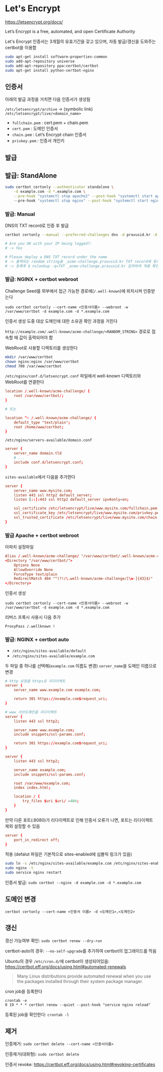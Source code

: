 # Let's Encrypt

<https://letsencrypt.org/docs/>

Let’s Encrypt is a free, automated, and open Certificate Authority

Let's Encrypt 인증서는 3개월의 유효기간을 갖고 있으며, 자동 발급/갱신을 도와주는 certbot을 이용함

```sh
sudo apt-get install software-properties-common
sudo add-apt-repository universe
sudo add-apt-repository ppa:certbot/certbot
sudo apt-get install python-certbot-nginx
```

## 인증서

아래의 발급 과정을 거치면 다음 인증서가 생성됨

`/etc/letsencrypt/archive` -> (symbolic link) `/etc/letsencrypt/live/<domain_name>`

- `fullchain.pem` : cert.pem + chain.pem
- `cert.pem` : 도메인 인증서
- `chain.pem` : Let’s Encrypt chain 인증서
- `privkey.pem` : 인증서 개인키

## 발급

## 발급: StandAlone

```sh
sudo certbot certonly --authenticator standalone \
    -d example.com -d *.example.com \
    --pre-hook "systemctl stop apache2" --post-hook "systemctl start apache2"
    --pre-hook "systemctl stop nginx" --post-hook "systemctl start nginx"
```

### 발급: Manual

DNS의 TXT record로 인증 후 발급

```sh
certbot certonly --manual --preferred-challenges dns -d pravusid.kr -d *.pravusid.kr

# Are you OK with your IP being logged?:
# -> Yes

# Please deploy a DNS TXT record under the name
# -> 출력되는 random string을 _acme-challenge.pravusid.kr TXT record에 등록함
# -> 등록후 $ nslookup -q=TXT _acme-challenge.pravusid.kr 입력하여 적용 확인
```

### 발급: NGINX + certbot webroot

Challenge Seed를 외부에서 접근 가능한 경로에(`/.well-known`)에 위치시켜 인증받는다

`sudo certbot certonly --cert-name <인증서이름> --webroot -w /var/www/certbot -d example.com -d *.example.com`

인증서 생성 도중 대상 도메인에 대한 소유권 확인 과정을 거친다

`http://example.com/.well-known/acme-challenge/<RANDOM_STRING>` 경로로 접속할 때 값이 출력되어야 함

WebRoot로 사용할 디렉토리를 생성한다

```sh
mkdir /var/www/certbot
chown nginx:nginx /var/www/certbot
chmod 700 /var/www/certbot
```

`/etc/nginx/conf.d/letsencrypt.conf` 파일에서 well-known 디렉토리와 WebRoot를 연결한다

```conf
location /.well-known/acme-challenge/ {
    root /var/www/certbot/;
}

# 또는

location ^~ /.well-known/acme-challenge/ {
    default_type "text/plain";
    root /home/www/certbot;
}
```

`/etc/nginx/servers-available/domain.conf`

```conf
server {
    server_name domain.tld
    # ...
    include conf.d/letsencrypt.conf;
}
```

`sites-available`에서 다음을 추가한다

```conf
server {
    server_name www.mysite.com;
    listen 443 ssl http2 default_server;
    listen [::]:443 ssl http2 default_server ipv6only=on;

    ssl_certificate /etc/letsencrypt/live/www.mysite.com/fullchain.pem;
    ssl_certificate_key /etc/letsencrypt/live/www.mysite.com/privkey.pem;
    ssl_trusted_certificate /etc/letsencrypt/live/www.mysite.com/chain.pem;
}
```

### 발급 Apache + certbot webroot

아파치 설정파일

```conf
Alias /.well-known/acme-challenge/ "/var/www/certbot/.well-known/acme-challenge/"
<Directory "/var/www/certbot/">
    Options None
    AllowOverride None
    ForceType text/plain
    RedirectMatch 404 "^(?!/\.well-known/acme-challenge/[\w-]{43}$)"
</Directory>
```

인증서 생성

`sudo certbot certonly --cert-name <인증서이름> --webroot -w /var/www/certbot -d example.com -d *.example.com`

리버스 프록시 사용시 다음 추가

`ProxyPass /.wellknown !`

### 발급: NGINX + certbot auto

- `/etc/nginx/sites-available/default`
- `/etc/nginx/sites-available/example.com`

두 파일 중 하나를 선택해(`example.com` 이름도 변경) `server_name`을 도메인 이름으로 변경

```conf
# http 요청을 https로 리다이렉트
server {
    server_name www.example.com example.com;

    return 301 https://example.com$request_uri;
}

# www 서브도메인을 리다이렉트
server {
    listen 443 ssl http2;

    server_name www.example.com;
    include snippets/ssl-params.conf;

    return 301 https://example.com$request_uri;
}

server {
    listen 443 ssl http2;

    server_name example.com;
    include snippets/ssl-params.conf;

    root /var/www/example.com;
    index index.html;

    location / {
        try_files $uri $uri/ =404;
    }
}
```

만약 다른 포트(:8080)가 리다이렉트로 인해 인증서 오류가 나면, 포트는 리다이렉트 제외 설정할 수 있음

```conf
server {
    port_in_redirect off;
}
```

적용 (defalut 파일은 기본적으로 sites-enabled에 심볼릭 링크가 있음)

```sh
sudo ln -s /etc/nginx/sites-available/example.com /etc/nginx/sites-enabled/
sudo nginx -t
sudo service nginx restart
```

인증서 발급: `sudo certbot --nginx -d example.com -d *.example.com`

## 도메인 변경

`certbot certonly --cert-name <인증서 이름> -d <도메인1>,<도메인2>`

## 갱신

갱신 가능여부 확인: `sudo certbot renew --dry-run`

certbot-auto의 경우: `--no-self-upgrade`를 추가하여 certbot의 업그레이드를 막음

Ubuntu의 경우 `/etc/cron.d/`에 certbot이 생성되어있음: <https://certbot.eff.org/docs/using.html#automated-renewals>

> Many Linux distributions provide automated renewal when you use the packages installed through their system package manager.

cron job을 등록한다

```shell
crontab -e
0 19 * * * certbot renew --quiet --post-hook "service nginx reload"
```

등록된 job을 확인한다: `crontab -l`

## 제거

인증제거: `sudo certbot delete --cert-name <인증서이름>`

인증제거(대화형): `sudo certbot delete`

인증서 revoke: <https://certbot.eff.org/docs/using.html#revoking-certificates>
